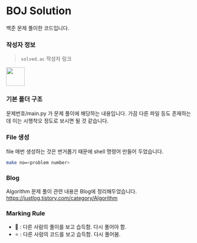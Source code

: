 # BOJ Solution

백준 문제 풀이한 코드입니다.

### 작성자 정보

> `solved.ac` 작성자 링크

[<img src="https://static.solved.ac/logo.svg" width="50">](https://solved.ac/profile/justicedong)

### 기본 폴더 구조

문제번호/main.py 가 문제 풀이에 해당하는 내용입니다.
가끔 다른 파일 등도 존재하는데 이는 시행착오 정도로 보시면 될 것 같습니다.

### File 생성
file 매번 생성하는 것은 번거롭기 때문에 shell 명령어 만들어 두었습니다.
```bash
make no=<problem number>
```

### Blog

Algorithm 문제 풀이 관련 내용은 Blog에 정리해두었습니다.
https://justlog.tistory.com/category/Algorithm



### Marking Rule

- 🫠 : 다른 사람의 풀이를 보고 습득함. 다시 풀어야 함.
- ⭐️ : 다른 사람의 코드를 보고 습득함. 다시 풀어봄.